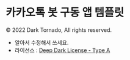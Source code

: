 # 카카오톡 봇 구동 앱 템플릿
© 2022 Dark Tornado, All rights reserved.

* 알아서 수정해서 쓰세요.
* 라이선스 : [Deep Dark License - Type A](LICENSE.md)
